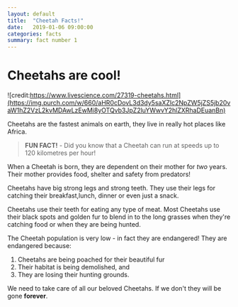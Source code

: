 ```yaml
---
layout: default
title:  "Cheetah Facts!"
date:   2019-01-06 09:00:00
categories: facts
summary: fact number 1
---
```


# Cheetahs are cool!

![credit:https://www.livescience.com/27319-cheetahs.html](https://img.purch.com/w/660/aHR0cDovL3d3dy5saXZlc2NpZW5jZS5jb20vaW1hZ2VzL2kvMDAwLzEwMi8yOTQvb3JpZ2luYWwvY2hlZXRhaDEuanBn)

Cheetahs are the fastest animals on earth, they live in really hot places like Africa.

> **FUN FACT!** - 
> Did you know that a Cheetah can run at speeds up to 120 kilometres per hour! 

When a Cheetah is born, they are dependent on their mother for *two* years.  Their mother provides food, shelter and safety from predators! 

Cheetahs have big strong legs and strong teeth.  They use their legs for catching their breakfast,lunch, dinner or even just a snack.

Cheetahs use their teeth for eating any type of meat.  Most Cheetahs use their black spots and golden fur to blend in to the long grasses when they're catching food or when     they are being hunted.

The Cheetah population is very low - in fact they are endangered! They are endangered because:

1. Cheetahs are being poached for their beautiful fur
1. Their habitat is being demolished, and
1. They are losing their hunting grounds.

We need to take care of all our beloved Cheetahs. If we don't they will be gone **forever**.